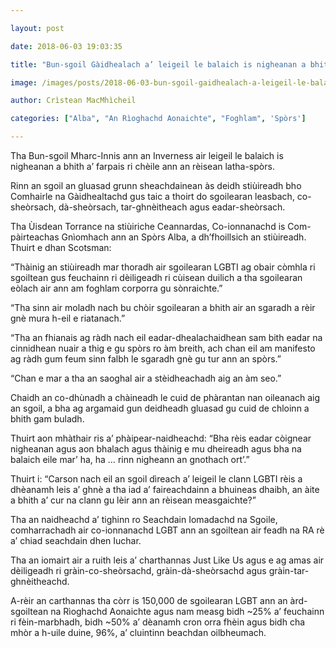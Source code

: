 ```yaml
---

layout: post

date: 2018-06-03 19:03:35

title: "Bun-sgoil Gàidhealach a’ leigeil le balaich is nigheanan a bhith a’ farpais ri chèile ann an rèisean latha-spòrs"

image: /images/posts/2018-06-03-bun-sgoil-gaidhealach-a-leigeil-le-balaich-is-nigheanan-a-bhith-a-farpais-ri-cheile-ann-an-reisean-latha-spors.webp

author: Crìstean MacMhìcheil

categories: ["Alba", "An Rìoghachd Aonaichte", "Foghlam", 'Spòrs']

---
```


Tha Bun-sgoil Mharc-Innis ann an Inverness air leigeil le balaich is nigheanan a bhith a’ farpais ri chèile ann an rèisean latha-spòrs.

Rinn an sgoil an gluasad grunn sheachdainean às deidh stiùireadh bho Comhairle na Gàidhealtachd gus taic a thoirt do sgoilearan leasbach, co-sheòrsach, dà-sheòrsach, tar-ghnèitheach agus eadar-sheòrsach.

Tha Ùisdean Torrance na stiùiriche Ceannardas, Co-ionnanachd is Com-pàirteachas Gnìomhach ann an Spòrs Alba, a dh’fhoillsich an stiùireadh. Thuirt e dhan Scotsman:

“Thàinig an stiùireadh mar thoradh air sgoilearan LGBTI ag obair còmhla ri sgoiltean gus feuchainn ri dèiligeadh ri cùisean duilich a tha sgoilearan eòlach air ann am foghlam corporra gu sònraichte.”

“Tha sinn air moladh nach bu chòir sgoilearan a bhith air an sgaradh a rèir gnè mura h-eil e riatanach.”

“Tha an fhianais ag ràdh nach eil eadar-dhealachaidhean sam bith eadar na cinnidhean nuair a thig e gu spòrs ro àm breith, ach chan eil am manifesto ag ràdh gum feum sinn falbh le sgaradh gnè gu tur ann an spòrs.”

“Chan e mar a tha an saoghal air a stèidheachadh aig an àm seo.”

Chaidh an co-dhùnadh a chàineadh le cuid de phàrantan nan oileanach aig an sgoil, a bha ag argamaid gun deidheadh gluasad gu cuid de chloinn a bhith gam buladh.

Thuirt aon mhàthair ris a’ phàipear-naidheachd: “Bha rèis eadar còignear nigheanan agus aon bhalach agus thàinig e mu dheireadh agus bha na balaich eile mar’ ha, ha … rinn nigheann an gnothach ort’.”

Thuirt i: “Carson nach eil an sgoil dìreach a’ leigeil le clann LGBTI rèis a dhèanamh leis a’ ghnè a tha iad a’ faireachdainn a bhuineas dhaibh, an àite a bhith a’ cur na clann gu lèir ann an rèisean measgaichte?”

Tha an naidheachd a’ tighinn ro Seachdain Iomadachd na Sgoile, comharrachadh air co-ionnanachd LGBT ann an sgoiltean air feadh na RA rè a’ chiad seachdain dhen Iuchar.

Tha an iomairt air a ruith leis a’ charthannas Just Like Us agus e ag amas air dèiligeadh ri gràin-co-sheòrsachd, gràin-dà-sheòrsachd agus gràin-tar-ghnèitheachd.

A-rèir an carthannas tha còrr is 150,000 de sgoilearan LGBT ann an àrd-sgoiltean na Rìoghachd Aonaichte agus nam measg bidh ~25% a’ feuchainn ri fèin-marbhadh, bidh ~50% a’ dèanamh cron orra fhèin agus bidh cha mhòr a h-uile duine, 96%, a’ cluintinn beachdan oilbheumach.
